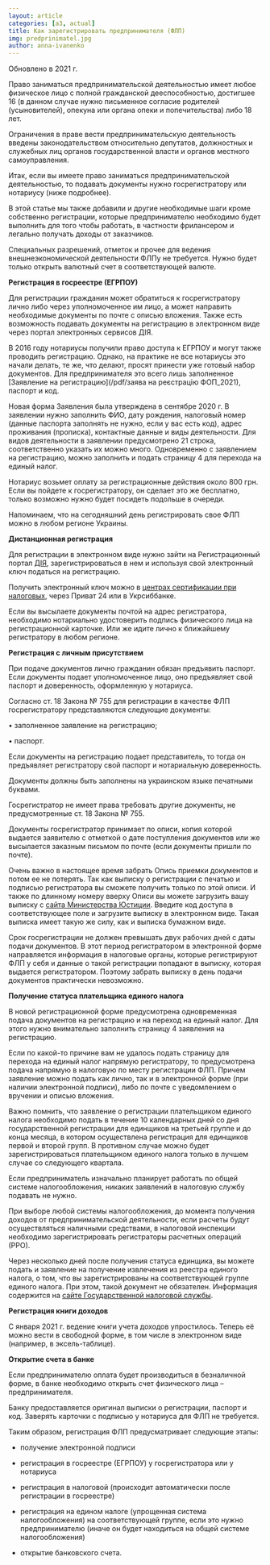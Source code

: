 ```yaml
---
layout: article
categories: [a3, actual]
title: Как зарегистрировать предпринимателя (ФЛП)
img: predprinimatel.jpg
author: anna-ivanenko
---
```

Обновлено в 2021 г.

Право заниматься предпринимательской деятельностью имеет любое физическое лицо с полной гражданской дееспособностью, достигшее 16 (в данном случае нужно письменное согласие родителей (усыновителей), опекуна или органа опеки и попечительства) либо 18 лет. 

Ограничения в праве вести предпринимательскую деятельность введены законодательством относительно депутатов, должностных и служебных лиц органов государственной власти и органов местного самоуправления. 

Итак, если вы имеете право заниматься предпринимательской деятельностью, то подавать документы нужно госрегистратору или нотариусу (ниже подробнее).

В этой статье мы также добавили и другие необходимые шаги кроме собственно регистрации, которые предпринимателю необходимо будет выполнить для того чтобы работать, в частности фрилансером и легально получать доходы от заказчиков.

Специальных разрешений, отметок и прочее для ведения внешнеэкономической деятельности ФЛПу не требуется. Нужно будет только открыть валютный счет в соответствующей валюте.

**Регистрация в госреестре (ЕГРПОУ)**

Для регистрации гражданин может обратиться к госрегистратору лично либо через уполномоченное им лицо, а может направить необходимые документы по почте с описью вложения. Также есть возможность подавать документы на регистрацию в электронном виде через портал электронных сервисов ДІЯ.  

В 2016 году нотариусы получили право доступа к ЕГРПОУ и могут также проводить регистрацию. Однако, на практике не все нотариусы это начали делать, те же, что делают, просят принести уже готовый набор документов. Для предпринимателя это всего лишь заполненное [Заявление на регистрацию](/pdf/заява на реєстрацію ФОП_2021), паспорт и код. 

Новая форма Заявления была утверждена в сентябре 2020 г. В заявлении нужно заполнить ФИО, дату рождения, налоговый номер (данные паспорта заполнять не нужно, если у вас есть код), адрес проживания (прописка), контактные данные и виды деятельности. Для видов деятельности в заявлении предусмотрено 21 строка, соответственно указать их можно много.
Одновременно с заявлением на регистрацию, можно заполнить и подать страницу 4 для перехода на единый налог.

Нотариус возьмет оплату за регистрационные действия около 800 грн. Если вы пойдете к госрегистратору, он сделает это же бесплатно, только возможно нужно будет посидеть подольше в очереди. 

Напоминаем, что на сегодняшний день регистрировать свое ФЛП можно в любом регионе Украины.

**Дистанционная регистрация**

Для регистрации в электронном виде нужно зайти на Регистрационный портал [ДІЯ](https://diia.gov.ua), зарегистрироваться в нем и используя свой электронный ключ податься на регистрацию. 

Получить электронный ключ можно в [центрах сертификации при налоговых](https://acskidd.gov.ua/etrusted-services), через Приват 24 или в Укрсиббанке.

Если вы высылаете документы почтой на адрес регистратора, необходимо нотариально удостоверить подпись физического лица на регистрационной карточке. Или же идите лично к ближайшему регистратору в любом регионе.

**Регистрация с личным присутствием**

При подаче документов лично гражданин обязан предъявить паспорт. Если документы подает уполномоченное лицо, оно предъявляет свой паспорт и доверенность, оформленную у нотариуса. 

Согласно ст. 18 Закона № 755 для регистрации в качестве ФЛП госрегистратору представляются следующие документы:

•	заполненное заявление на регистрацию; 

•	паспорт. 

Если документы на регистрацию подает представитель, то тогда он предъявляет регистратору свой паспорт и нотариальную доверенность. 

Документы должны быть заполнены на украинском языке печатными буквами.

Госрегистратор не имеет права требовать другие документы, не предусмотренные ст. 18 Закона № 755.

Документы госрегистратор принимает по описи, копия которой выдается заявителю с отметкой о дате поступления документов или же высылается заказным письмом по почте (если документы пришли по почте).

Очень важно в настоящее время забрать Опись приемки документов и потом ее не потерять. Так как выписку о регистрации с печатью и подписью регистратора вы сможете получить только по этой описи. И также по длинному номеру вверху Описи вы можете загрузить вашу выписку с [сайта Министерства Юстиции](https://usr.minjust.gov.ua/content/get-documents). Введите код доступа в соответствующее поле и загрузите выписку в электронном виде. Такая выписка имеет такую же силу, как и выписка бумажном виде.

Срок госрегистрации не должен превышать двух рабочих дней с даты подачи документов. В этот период регистратором в электронной форме направляется информация в налоговые органы, которые регистрируют ФЛП у себя и данные о такой регистрации попадают в выписку, которая выдается регистратором. Поэтому забрать выписку в день подачи документов практически невозможно.

**Получение статуса плательщика единого налога**

В новой регистрационной форме предусмотрена одновременная подача документов на регистрацию и на переход на единый налог. Для этого нужно внимательно заполнить страницу 4 заявления на регистрацию.

Если по какой-то причине вам не удалось подать страницу для перехода на единый налог напрямую регистратору, то предусмотрена подача напрямую в налоговую по месту регистрации ФЛП. Причем заявление можно подать как лично, так и в электронной форме (при наличии электронной подписи), либо по почте с уведомлением о вручении и описью вложения.

Важно помнить, что заявление о регистрации плательщиком единого налога необходимо подать в течение 10 календарных дней со дня государственной регистрации для единщиков на третьей группе и до конца месяца, в котором осуществлена регистрация для единщиков первой и второй групп. В противном случае можно будет зарегистрироваться плательщиком единого налога только в лучшем случае со следующего квартала.

Если предприниматель изначально планирует работать по общей системе налогообложения, никаких заявлений в налоговую службу подавать не нужно. 

При выборе любой системы налогообложения, до момента получения доходов от предпринимательской деятельности, если расчеты будут осуществляться наличными средствами, в налоговой инспекции необходимо зарегистрировать регистраторы расчетных операций (РРО).

Через несколько дней после получения статуса единщика, вы можете подать и заявление на получение извлечения из реестра единого налога, о том, что вы зарегистрированы на соответствующей группе единого налога. При этом, такой документ не обязателен. Информация содержится на [сайте Государственной налоговой службы](https://cabinet.tax.gov.ua/registers/edpod).

**Регистрация книги доходов**

С января 2021 г. ведение книги учета доходов упростилось. Теперь её можно вести в свободной форме, в том числе в электронном виде (например, в эксель-таблице).


**Открытие счета в банке**

Если предпринимателю оплата будет производиться в безналичной форме, в банке необходимо открыть счет физического лица – предпринимателя.

Банку предоставляется оригинал выписки о регистрации, паспорт и код. Заверять карточки с подписью у нотариуса для ФЛП не требуется. 

Таким образом, регистрация ФЛП предусматривает следующие этапы: 

* получение электронной подписи

* регистрация в госреестре (ЕГРПОУ) у госрегистратора или у нотариуса

* регистрация в налоговой (происходит автоматически после регистрации в госреестре)

* регистрация на едином налоге (упрощенная система налогообложения) на соответствующей группе, если это нужно предпринимателю (иначе он будет находиться на общей системе налогообложения)

* открытие банковского счета. 

